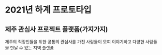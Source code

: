 # 2021년 하계 프로토타입
## 제주 관심사 프로젝트 플랫폼(가지가지)
제주의 직장인들을 위한 공통의 관심사를 가진 사람들이 모여 이야기하고 다양한 사람들을 만날 수 있는 지역 플랫폼

